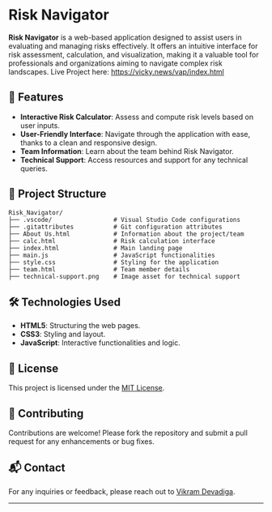 # Risk Navigator

**Risk Navigator** is a web-based application designed to assist users in evaluating and managing risks effectively. It offers an intuitive interface for risk assessment, calculation, and visualization, making it a valuable tool for professionals and organizations aiming to navigate complex risk landscapes.
Live Project here: https://vicky.news/vap/index.html
## 🚀 Features

* **Interactive Risk Calculator**: Assess and compute risk levels based on user inputs.
* **User-Friendly Interface**: Navigate through the application with ease, thanks to a clean and responsive design.
* **Team Information**: Learn about the team behind Risk Navigator.
* **Technical Support**: Access resources and support for any technical queries.

## 📁 Project Structure

```
Risk_Navigator/
├── .vscode/                 # Visual Studio Code configurations
├── .gitattributes           # Git configuration attributes
├── About Us.html            # Information about the project/team
├── calc.html                # Risk calculation interface
├── index.html               # Main landing page
├── main.js                  # JavaScript functionalities
├── style.css                # Styling for the application
├── team.html                # Team member details
├── technical-support.png    # Image asset for technical support
```

## 🛠️ Technologies Used

* **HTML5**: Structuring the web pages.
* **CSS3**: Styling and layout.
* **JavaScript**: Interactive functionalities and logic.

## 📄 License

This project is licensed under the [MIT License](LICENSE).

## 🤝 Contributing

Contributions are welcome! Please fork the repository and submit a pull request for any enhancements or bug fixes.

## 📬 Contact

For any inquiries or feedback, please reach out to [Vikram Devadiga](mailto:devadigavikram1@gmail.com).

---
